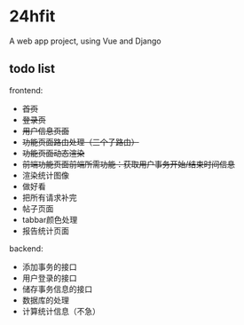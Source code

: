 # 24hfit

A web app project, using Vue and Django

## todo list

frontend:

- ~~首页~~
- ~~登录页~~
- ~~用户信息页面~~
- ~~功能页面路由处理（三个子路由）~~
- ~~功能页面动态渲染~~
- ~~前端功能页面前端所需功能：获取用户事务开始/结束时间信息~~
- 渲染统计图像
- 做好看
- 把所有请求补完
- 帖子页面
- tabbar颜色处理
- 报告统计页面

backend:

- 添加事务的接口
- 用户登录的接口
- 储存事务信息的接口
- 数据库的处理
- 计算统计信息（不急）
